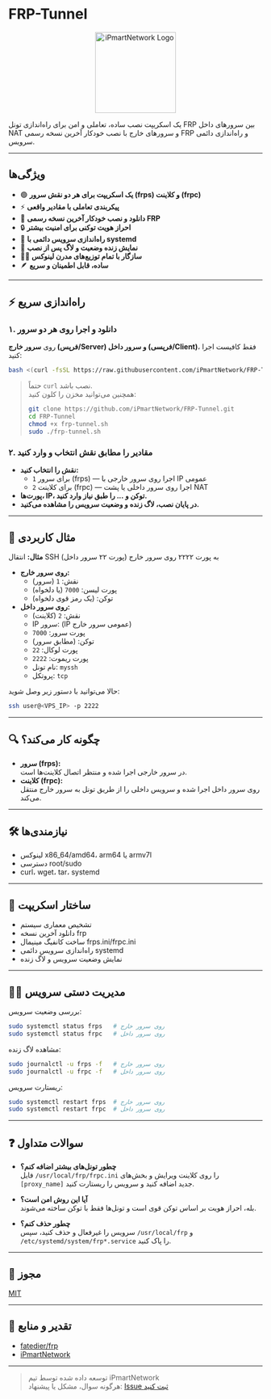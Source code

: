 # FRP-Tunnel

<p align="center">
  <img src="https://ipmart.network/img/layouts/logo/iPmart.png" alt="iPmartNetwork Logo" width="160" />
</p>

یک اسکریپت نصب ساده، تعاملی و امن برای راه‌اندازی تونل FRP بین سرورهای داخل NAT و سرورهای خارج با نصب خودکار آخرین نسخه رسمی FRP و راه‌اندازی دائمی سرویس.

---

## ویژگی‌ها

- 🟢 **یک اسکریپت برای هر دو نقش سرور (frps) و کلاینت (frpc)**
- ⚡ **پیکربندی تعاملی با مقادیر واقعی**
- 🚀 **دانلود و نصب خودکار آخرین نسخه رسمی FRP**
- 🔒 **احراز هویت توکنی برای امنیت بیشتر**
- 🔄 **راه‌اندازی سرویس دائمی با systemd**
- 📜 **نمایش زنده وضعیت و لاگ پس از نصب**
- 👨‍💻 **سازگار با تمام توزیع‌های مدرن لینوکس**
- 🪶 **ساده، قابل اطمینان و سریع**

---

## ⚡ راه‌اندازی سریع

### ۱. دانلود و اجرا روی هر دو سرور

روی **سرور خارج (فرپس/Server) و سرور داخل (فرپسی/Client)**، فقط کافیست اجرا کنید:

```bash
bash <(curl -fsSL https://raw.githubusercontent.com/iPmartNetwork/FRP-Tunnel/main/frp-tunnel.sh)
```

> حتماً `curl` نصب باشد.  
> همچنین می‌توانید مخزن را کلون کنید:
> ```bash
> git clone https://github.com/iPmartNetwork/FRP-Tunnel.git
> cd FRP-Tunnel
> chmod +x frp-tunnel.sh
> sudo ./frp-tunnel.sh
> ```

### ۲. مقادیر را مطابق نقش انتخاب و وارد کنید

- **نقش را انتخاب کنید:**  
  - `1` برای سرور (frps) — اجرا روی سرور خارجی با IP عمومی
  - `2` برای کلاینت (frpc) — اجرا روی سرور داخلی یا پشت NAT
- **پورت‌ها، IP، توکن و ... را طبق نیاز وارد کنید.**
- **در پایان نصب، لاگ زنده و وضعیت سرویس را مشاهده می‌کنید.**

---

## 🧩 مثال کاربردی

**مثال:** انتقال SSH (پورت ۲۲ سرور داخل) به پورت ۲۲۲۲ روی سرور خارج

- **روی سرور خارج:**
  - نقش: `1` (سرور)
  - پورت لیسن: `7000` (یا دلخواه)
  - توکن: (یک رمز قوی دلخواه)
- **روی سرور داخل:**
  - نقش: `2` (کلاینت)
  - IP سرور: (IP عمومی سرور خارج)
  - پورت سرور: `7000`
  - توکن: (مطابق سرور)
  - پورت لوکال: `22`
  - پورت ریموت: `2222`
  - نام تونل: `myssh`
  - پروتکل: `tcp`

حالا می‌توانید با دستور زیر وصل شوید:
```bash
ssh user@<VPS_IP> -p 2222
```

---

## 🔍 چگونه کار می‌کند؟

- **سرور (frps):**  
  در سرور خارجی اجرا شده و منتظر اتصال کلاینت‌ها است.
- **کلاینت (frpc):**  
  روی سرور داخل اجرا شده و سرویس داخلی را از طریق تونل به سرور خارج منتقل می‌کند.

---

## 🛠️ نیازمندی‌ها

- لینوکس x86_64/amd64، arm64 یا armv7l
- دسترسی root/sudo
- curl، wget، tar، systemd

---

## 📃 ساختار اسکریپت

- تشخیص معماری سیستم
- دانلود آخرین نسخه frp
- ساخت کانفیگ مینیمال frps.ini/frpc.ini
- راه‌اندازی سرویس دائمی systemd
- نمایش وضعیت سرویس و لاگ زنده

---

## 🧑‍💻 مدیریت دستی سرویس

بررسی وضعیت سرویس:
```bash
sudo systemctl status frps   # روی سرور خارج
sudo systemctl status frpc   # روی سرور داخل
```

مشاهده لاگ زنده:
```bash
sudo journalctl -u frps -f   # روی سرور خارج
sudo journalctl -u frpc -f   # روی سرور داخل
```

ریستارت سرویس:
```bash
sudo systemctl restart frps  # روی سرور خارج
sudo systemctl restart frpc  # روی سرور داخل
```

---

## ❓ سوالات متداول

- **چطور تونل‌های بیشتر اضافه کنم؟**  
  فایل `/usr/local/frp/frpc.ini` را روی کلاینت ویرایش و بخش‌های `[proxy_name]` جدید اضافه کنید و سرویس را ریستارت کنید.

- **آیا این روش امن است؟**  
  بله، احراز هویت بر اساس توکن قوی است و تونل‌ها فقط با توکن ساخته می‌شوند.

- **چطور حذف کنم؟**  
  سرویس را غیرفعال و حذف کنید، سپس `/usr/local/frp` و `/etc/systemd/system/frp*.service` را پاک کنید.

---

## 📜 مجوز

[MIT](LICENSE)

---

## 🙌 تقدیر و منابع

- [fatedier/frp](https://github.com/fatedier/frp)
- [iPmartNetwork](https://github.com/iPmartNetwork)

---

> توسعه داده شده توسط تیم iPmartNetwork  
> هرگونه سوال، مشکل یا پیشنهاد: [Issue ثبت کنید](https://github.com/iPmartNetwork/FRP-Tunnel/issues)
